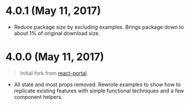# 4.0.1 (May 11, 2017)

- Reduce package size by excluding examples. Brings package down to about 1% of original download size.

# 4.0.0 (May 11, 2017)

> Initial fork from [react-portal](https://github.com/tajo/react-portal).

- All state and most props removed. Rewrote examples to show how to replicate existing features with simple
functional techniques and a few component helpers.
